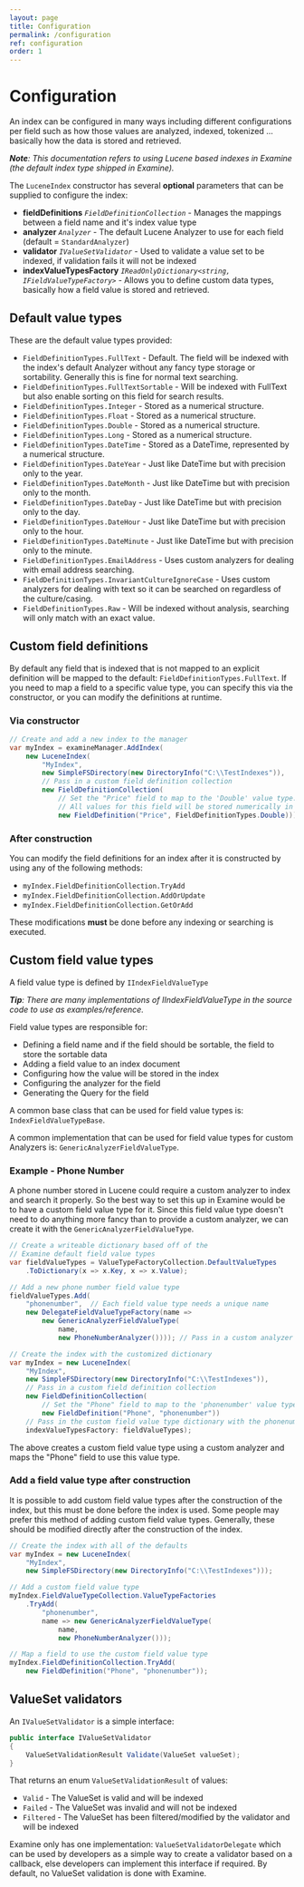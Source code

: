 ```yaml
---
layout: page
title: Configuration
permalink: /configuration
ref: configuration
order: 1
---
```


Configuration
===

An index can be configured in many ways including different configurations per field such as how those values are analyzed, indexed, tokenized ... basically how the data is stored and retrieved. 

_**Note**: This documentation refers to using Lucene based indexes in Examine (the default index type shipped in Examine)._

The `LuceneIndex` constructor has several **optional** parameters that can be supplied to configure the index:

* __fieldDefinitions__ _`FieldDefinitionCollection`_ - Manages the mappings between a field name and it's index value type
* __analyzer__ _`Analyzer`_ - The default Lucene Analyzer to use for each field (default = `StandardAnalyzer`)
* __validator__ _`IValueSetValidator`_ - Used to validate a value set to be indexed, if validation fails it will not be indexed
* __indexValueTypesFactory__ _`IReadOnlyDictionary<string, IFieldValueTypeFactory>`_ - Allows you to define custom data types, basically how a field value is stored and retrieved. 

## Default value types

These are the default value types provided:

* `FieldDefinitionTypes.FullText` - Default. The field will be indexed with the index's default Analyzer without any fancy type storage or sortability. Generally this is fine for normal text searching.
* `FieldDefinitionTypes.FullTextSortable` - Will be indexed with FullText but also enable sorting on this field for search results.
* `FieldDefinitionTypes.Integer` - Stored as a numerical structure.
* `FieldDefinitionTypes.Float` - Stored as a numerical structure.
* `FieldDefinitionTypes.Double` - Stored as a numerical structure.
* `FieldDefinitionTypes.Long` - Stored as a numerical structure.
* `FieldDefinitionTypes.DateTime` - Stored as a DateTime, represented by a numerical structure.
* `FieldDefinitionTypes.DateYear` - Just like DateTime but with precision only to the year.
* `FieldDefinitionTypes.DateMonth` - Just like DateTime but with precision only to the month.
* `FieldDefinitionTypes.DateDay` - Just like DateTime but with precision only to the day.
* `FieldDefinitionTypes.DateHour` - Just like DateTime but with precision only to the hour.
* `FieldDefinitionTypes.DateMinute` - Just like DateTime but with precision only to the minute.
* `FieldDefinitionTypes.EmailAddress` - Uses custom analyzers for dealing with email address searching.
* `FieldDefinitionTypes.InvariantCultureIgnoreCase` - Uses custom analyzers for dealing with text so it can be searched on regardless of the culture/casing.
* `FieldDefinitionTypes.Raw` - Will be indexed without analysis, searching will only match with an exact value.

## Custom field definitions

By default any field that is indexed that is not mapped to an explicit definition will be mapped to the default: `FieldDefinitionTypes.FullText`. If you need to map a field to a specific value type, you can specify this via the constructor, or you can modify the definitions at runtime.

### Via constructor

```cs
// Create and add a new index to the manager
var myIndex = examineManager.AddIndex(
    new LuceneIndex(            
        "MyIndex",              
        new SimpleFSDirectory(new DirectoryInfo("C:\\TestIndexes")),
        // Pass in a custom field definition collection
        new FieldDefinitionCollection(            
            // Set the "Price" field to map to the 'Double' value type.
            // All values for this field will be stored numerically in the index (not as strings).
            new FieldDefinition("Price", FieldDefinitionTypes.Double))));
```

### After construction

You can modify the field definitions for an index after it is constructed by using any of the following methods:

* `myIndex.FieldDefinitionCollection.TryAdd`
* `myIndex.FieldDefinitionCollection.AddOrUpdate`
* `myIndex.FieldDefinitionCollection.GetOrAdd`

These modifications __must__ be done before any indexing or searching is executed.

## Custom field value types

A field value type is defined by `IIndexFieldValueType`

_**Tip**: There are many implementations of IIndexFieldValueType in the source code to use as examples/reference._

Field value types are responsible for:

* Defining a field name and if the field should be sortable, the field to store the sortable data
* Adding a field value to an index document
* Configuring how the value will be stored in the index
* Configuring the analyzer for the field
* Generating the Query for the field

A common base class that can be used for field value types is: `IndexFieldValueTypeBase`.

A common implementation that can be used for field value types for custom Analyzers is: `GenericAnalyzerFieldValueType`.

### Example - Phone Number

A phone number stored in Lucene could require a custom analyzer to index and search it properly. So the best way to set this up in Examine would be to have a custom field value type for it. Since this field value type doesn't need to do anything more fancy than to provide a custom analyzer, we can create it with the `GenericAnalyzerFieldValueType`.

```cs
// Create a writeable dictionary based off of the 
// Examine default field value types
var fieldValueTypes = ValueTypeFactoryCollection.DefaultValueTypes
    .ToDictionary(x => x.Key, x => x.Value);

// Add a new phone number field value type
fieldValueTypes.Add(
    "phonenumber",  // Each field value type needs a unique name
    new DelegateFieldValueTypeFactory(name =>
        new GenericAnalyzerFieldValueType(
            name, 
            new PhoneNumberAnalyzer()))); // Pass in a custom analyzer

// Create the index with the customized dictionary
var myIndex = new LuceneIndex(
    "MyIndex",
    new SimpleFSDirectory(new DirectoryInfo("C:\\TestIndexes")),
    // Pass in a custom field definition collection
    new FieldDefinitionCollection(            
        // Set the "Phone" field to map to the 'phonenumber' value type.
        new FieldDefinition("Phone", "phonenumber"))
    // Pass in the custom field value type dictionary with the phonenumber type
    indexValueTypesFactory: fieldValueTypes);
```

The above creates a custom field value type using a custom analyzer and maps the "Phone" field to use this value type.

### Add a field value type after construction

It is possible to add custom field value types after the construction of the index, but this must be done before the index is used. Some people may prefer this method of adding custom field value types. Generally, these should be modified directly after the construction of the index.

```cs
// Create the index with all of the defaults
var myIndex = new LuceneIndex(
    "MyIndex",
    new SimpleFSDirectory(new DirectoryInfo("C:\\TestIndexes")));

// Add a custom field value type
myIndex.FieldValueTypeCollection.ValueTypeFactories
    .TryAdd(
        "phonenumber", 
        name => new GenericAnalyzerFieldValueType(
            name, 
            new PhoneNumberAnalyzer()));

// Map a field to use the custom field value type
myIndex.FieldDefinitionCollection.TryAdd(
    new FieldDefinition("Phone", "phonenumber"));
```

## ValueSet validators

An `IValueSetValidator` is a simple interface: 

```cs
public interface IValueSetValidator
{
    ValueSetValidationResult Validate(ValueSet valueSet);
}
```

That returns an enum `ValueSetValidationResult` of values: 

* `Valid` - The ValueSet is valid and will be indexed
* `Failed` - The ValueSet was invalid and will not be indexed
* `Filtered` - The ValueSet has been filtered/modified by the validator and will be indexed

Examine only has one implementation: `ValueSetValidatorDelegate` which can be used by developers as a simple way to create a validator based on a callback, else developers can implement this interface if required. By default, no ValueSet validation is done with Examine.
